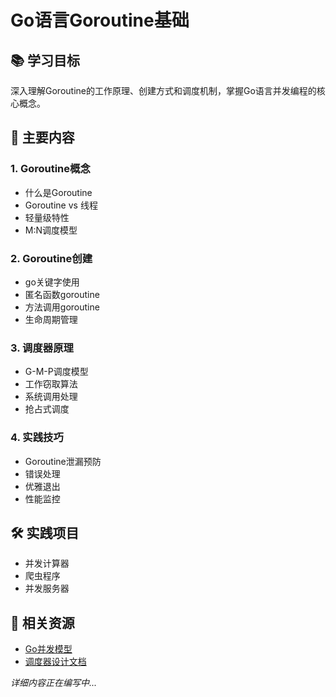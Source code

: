# Go语言Goroutine基础

## 📚 学习目标
深入理解Goroutine的工作原理、创建方式和调度机制，掌握Go语言并发编程的核心概念。

## 🎯 主要内容

### 1. Goroutine概念
- 什么是Goroutine
- Goroutine vs 线程
- 轻量级特性
- M:N调度模型

### 2. Goroutine创建
- go关键字使用
- 匿名函数goroutine
- 方法调用goroutine
- 生命周期管理

### 3. 调度器原理
- G-M-P调度模型
- 工作窃取算法
- 系统调用处理
- 抢占式调度

### 4. 实践技巧
- Goroutine泄漏预防
- 错误处理
- 优雅退出
- 性能监控

## 🛠️ 实践项目
- 并发计算器
- 爬虫程序
- 并发服务器

## 📖 相关资源
- [Go并发模型](https://golang.org/doc/effective_go.html#goroutines)
- [调度器设计文档](https://docs.google.com/document/d/1TTj4T2JO42uD5ID9e89oa0sLKhJYD0Y_kqxDv3I3XMw)

*详细内容正在编写中...*
